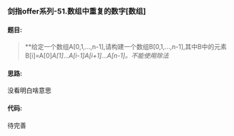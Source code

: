 ### 剑指offer系列-51.数组中重复的数字[数组]
#### 题目:
>**给定一个数组A[0,1,...,n-1],请构建一个数组B[0,1,...,n-1],其中B中的元素B[i]=A[0]*A[1]*...*A[i-1]*A[i+1]*...*A[n-1]。不能使用除法**

#### 思路:
没看明白啥意思

#### 代码:
待完善
